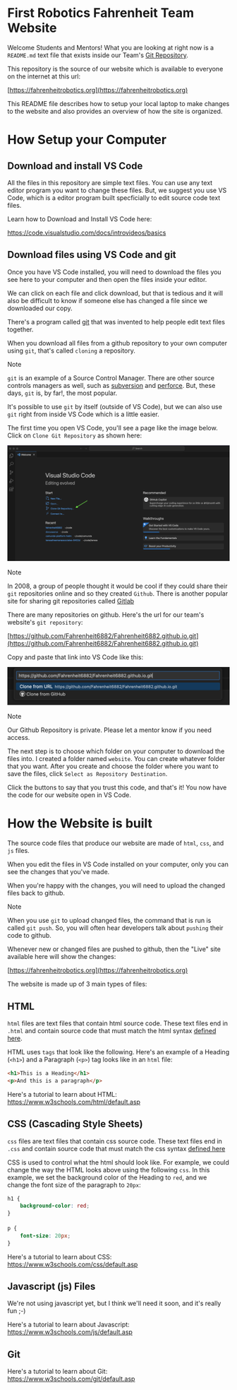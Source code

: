 # First Robotics Fahrenheit Team Website

Welcome Students and Mentors! What you are looking at right now is a `README.md` text file that exists inside our Team's [Git Repository](https://git-scm.com/book/en/v2/Git-Basics-Getting-a-Git-Repository). 

This repository is the source of our website which is available to everyone on the internet at this url: 

[https://fahrenheitrobotics.org](https://fahrenheitrobotics.org)

This README file describes how to setup your local laptop to make changes to the website and also provides an overview of how the site is organized. 

# How Setup your Computer

## Download and install VS Code

All the files in this repository are simple text files. You can use any text editor program you want to change these files. But, we suggest you use VS Code, which is a editor program built specficially to edit source code text files. 

Learn how to Download and Install VS Code here: 

https://code.visualstudio.com/docs/introvideos/basics

## Download files using VS Code and git

Once you have VS Code installed, you will need to download the files you see here to your computer and then open the files inside your editor.

We can click on each file and click download, but that is tedious and it will also be difficult to know if someone else has changed a file since we downloaded our copy. 

There's a program called [git](https://git-scm.com/) that was invented to help people edit text files together. 

When you download all files from a github repository to your own computer using `git`, that's called `cloning` a repository. 

> [!NOTE]  
> `git` is an example of a Source Control Manager. There are other source controls managers as well, such as [subversion](https://subversion.apache.org/) and [perforce](https://www.perforce.com/). But, these days, `git` is, by far!, the most popular. 

It's possible to use `git` by itself (outside of VS Code), but we can also use `git` right from inside VS Code which is a little easier. 

The first time you open VS Code, you'll see a page like the image below. Click on `Clone Git Repository` as shown here: 

![VS Code Git Clone](img/readme-vs-code1.png)

> [!NOTE]  
> In 2008, a group of people thought it would be cool if they could share their `git` repositories online and so they created `Github`. There is another popular site for sharing git repositories called [Gitlab](https://about.gitlab.com/)

There are many repositories on github. Here's the url for our team's website's `git repository`:

[https://github.com/Fahrenheit6882/Fahrenheit6882.github.io.git](https://github.com/Fahrenheit6882/Fahrenheit6882.github.io.git)

Copy and paste that link into VS Code like this: 

![VS Code Git Clone URL](img/readme-vs-code2.png)

> [!NOTE]  
> Our Github Repository is private. Please let a mentor know if you need access. 

The next step is to choose which folder on your computer to download the files into. I created a folder named `website`. You can create whatever folder that you want. After you create and choose the folder where you want to save the files, click `Select as Repository Destination`. 

Click the buttons to say that you trust this code, and that's it! You now have the code for our website open in VS Code. 

# How the Website is built

The source code files that produce our website are made of `html`, `css`, and `js` files. 

When you edit the files in VS Code installed on your computer, only you can see the changes that you've made. 

When you're happy with the changes, you will need to upload the changed files back to github. 

> [!NOTE]  
> When you use `git` to upload changed files, the command that is run is called `git push`. So, you will often hear developers talk about `pushing` their code to github. 

Whenever new or changed files are pushed to github, then the "Live" site available here will show the changes: 

[https://fahrenheitrobotics.org](https://fahrenheitrobotics.org)

The website is made up of 3 main types of files: 

## HTML 
`html` files are text files that contain html source code. These text files end in `.html` and contain source code that must match the html syntax [defined here](https://www.w3.org/TR/2011/WD-html5-20110405/). 

HTML uses `tags` that look like the following. Here's an example of a Heading (`<h1>`) and a Paragraph (`<p>`) tag looks like in an `html` file: 

```html
<h1>This is a Heading</h1>
<p>And this is a paragraph</p>
```

Here's a tutorial to learn about HTML: https://www.w3schools.com/html/default.asp

## CSS (Cascading Style Sheets)

`css` files are text files that contain css source code. These text files end in `.css` and contain source code that must match the css syntax [defined here](https://www.w3.org/TR/CSS2/) 

CSS is used to control what the html should look like. For example, we could change the way the HTML looks above using the following `css`. In this example, we set the background color of the Heading to `red`, and we change the font size of the paragraph to `20px`: 

```css
h1 {
    background-color: red;
}

p {
    font-size: 20px; 
}
```

Here's a tutorial to learn about CSS: https://www.w3schools.com/css/default.asp

## Javascript (js) Files

We're not using javascript yet, but I think we'll need it soon, and it's really fun ;-) 

Here's a tutorial to learn about Javascript: 
https://www.w3schools.com/js/default.asp

## Git

Here's a tutorial to learn about Git: 
https://www.w3schools.com/git/default.asp
